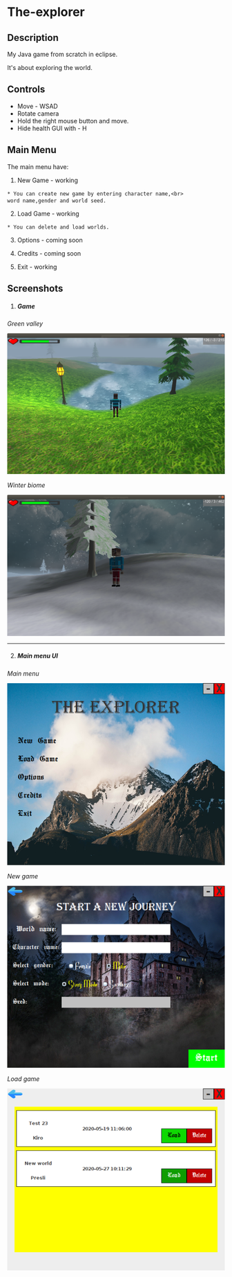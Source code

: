 <h1>The-explorer</h1>


  <h2>Description</h2>


  <p>My Java game from scratch in eclipse.</p>
  <p>It's about exploring the world.</p>

  <h2>Controls</h2>


  * Move - WSAD
  * Rotate camera
   * Hold the right mouse button and move.
  * Hide health GUI with - H

<h2>Main Menu</h2>


  The main menu have:

  1. New Game - working

    * You can create new game by entering character name,<br>
    word name,gender and world seed.


  2. Load Game - working
  
    * You can delete and load worlds.


  3. Options - coming soon

  4. Credits - coming soon

  5. Exit - working

<h2>Screenshots</h2>


  1. <h5>Game</h5>

  *Green valley*

![Screenshot 1](/screenshots/sc1.png)

  *Winter biome*

![Screenshot 2](/screenshots/sc2.png)

***

  2. <h5>Main menu UI</h5>

  *Main menu*

![main menu](/screenshots/mm1.png)

  *New game*

![new game](/screenshots/ng1.png)

  *Load game*

![new game](/screenshots/lg1.png)
